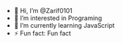 - 👋 Hi, I’m @Zarif0101
- 👀 I’m interested in Programing
- 🌱 I’m currently learning JavaScript
- ⚡ Fun fact: Fun fact

<!---
Zarif0101/Zarif0101 is a ✨ special ✨ repository because its `README.md` (this file) appears on your GitHub profile.
You can click the Preview link to take a look at your changes.
--->

